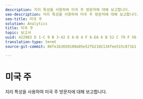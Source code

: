 ```yaml
---
description: 지리 특성을 사용하여 미국 주 방문자에 대해 보고합니다.
seo-description: 지리 특성을 사용하여 미국 주 방문자에 대해 보고합니다.
seo-title: 미국 주
solution: Analytics
title: 미국 주
topic: 보고서
uuid: 422083 D 1-C 9 B 3-42 E 6-B 4 F 6-EA 6 B 52 C 79 F 56
translation-type: tm+mt
source-git-commit: 86fe1b3650100a05e52fb2102134fee515c871b1

---
```



# 미국 주

지리 특성을 사용하여 미국 주 방문자에 대해 보고합니다.

